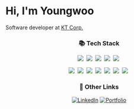 # Hi, I'm Youngwoo

Software developer at [KT Corp.](https://corp.kt.com/)

<h3 align="center">📚 Tech Stack</h3>
<p align="center">
  <img src="https://img.shields.io/badge/Spring%20Framework-6DB33F?style=flat-square&logo=spring&logoColor=white" />&nbsp;
  <img src="https://img.shields.io/badge/PostgreSQL-4169E1?style=flat-square&logo=postgresql&logoColor=white" />&nbsp;
  <img src="https://img.shields.io/badge/Kubernetes-326CE5?style=flat-square&logo=kubernetes&logoColor=white" />&nbsp;
  <img src="https://img.shields.io/badge/Docker-2496ED?style=flat-square&logo=docker&logoColor=white" />&nbsp;
  <img src="https://img.shields.io/badge/GNU%20Bash-4EAA25?style=flat-square&logo=gnubash&logoColor=white" />&nbsp;
</p>
<p align="center">
  <img src="https://img.shields.io/badge/C++-00599C?style=flat-square&logo=C%2B%2B&logoColor=white" />&nbsp;
  <img src="https://img.shields.io/badge/Python-3776AB?style=flat-square&logo=python&logoColor=white" />&nbsp;
  <img src="https://img.shields.io/badge/TypeScript-3178C6?style=flat-square&logo=typescript&logoColor=white" />&nbsp;
  <img src="https://img.shields.io/badge/Node.js-339933?style=flat-square&logo=Node.js&logoColor=white" />&nbsp;
  <img src="https://img.shields.io/badge/MYSQL-4479A1?style=flat-square&logo=mysql&logoColor=white" />&nbsp;
  <img src="https://img.shields.io/badge/AWS-FF9900?style=flat-square&logo=amazon%20web%20services&logoColor=white" />&nbsp;
  <img src="https://img.shields.io/badge/Ubuntu-E95420?style=flat-square&logo=ubuntu&logoColor=white" />&nbsp;
</p>

<h3 align="center">🚀 Other Links</h3>
<p align="center">
  <a href="https://linkedin.com/in/youngwoo--kim" target="_blank" rel="noreferrer noopener"><img src="https://img.shields.io/badge/LinkedIn-0A66C2?style=flat-square&logo=LinkedIn" alt="LinkedIn" /></a>
  <a href="https://youngwookim.com" target="_blank" rel="noreferrer noopener"><img src="https://img.shields.io/badge/Portfolio-000000?style=flat-square&logo=nextdotjs" alt="Portfolio" /></a>
</p>
